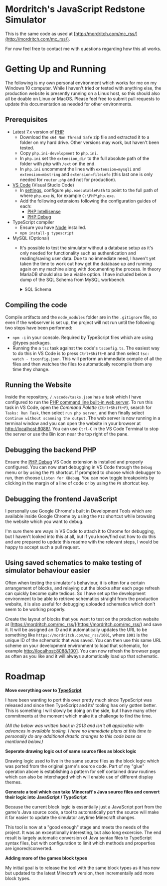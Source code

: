 Mordritch's JavaScript Redstone Simulator
===

This is the same code as used at [http://mordritch.com/mc_rss/](http://mordritch.com/mc_rss/).

For now feel free to contact me with questions regarding how this all works.

Getting Up and Running
===

The following is my own personal environment which works for me on my Windows 10 computer. While I haven't tried or tested with anything else, the production website is presently running on a Linux host, so this should also all be doable on Linux or MacOS. Please feel free to submit pull requests to update this documentation as needed for other environments.

Prerequisites
---

- Latest 7.x version of [PHP](http://php.net/downloads.php)
    - Download the `x64 Non Thread Safe` zip file and extracted it to a folder on my hard drive. Other versions may work, but haven't been tested.
    - Copy `php.ini-development` to `php.ini`.
    - In `php.ini` set the `extension_dir` to the full absolute path of the folder with php with `/ext` on the end.
    - In `php.ini` uncomment the lines with `extension=mysqli` and `extension=mbstring` and `extension=fileinfo` (this last one is only needed for `router.php` and not for production).
- [VS Code](https://code.visualstudio.com/) (Visual Studio Code)
    - In [settings](https://code.visualstudio.com/docs/getstarted/settings), configure `php.executablePath` to point to the full path of where `php.exe` is, for example `C:\PHP\php.exe`.
    - Add the following extensions following the configuration guides of each:
        - [PHP Intellisense](https://marketplace.visualstudio.com/items?itemName=felixfbecker.php-intellisense)
        - [PHP Debug](https://marketplace.visualstudio.com/items?itemName=felixfbecker.php-debug)
- TypeScript compiler
    - Ensure you have [Node](https://nodejs.org/) installed.
    - `npm install-g typescript `
- MySQL (Optional)
    - It's possible to test the simulator without a database setup as it's only needed for functionality such as authentication and reading/saving user data. Due to no immediate need, I haven't yet taken the time to work out how get the database up and running again on my machine along with documenting the process. In theory MariaDB should also be a viable option. I have included below a dump of the SQL Schema from MySQL workbench.

        <details>
            <summary>SQL Schema</summary>

            ```sql
            -- MySQL Script generated by MySQL Workbench
            -- Sat Oct 27 11:34:36 2018
            -- Model: New Model    Version: 1.0
            -- MySQL Workbench Forward Engineering

            SET @OLD_UNIQUE_CHECKS=@@UNIQUE_CHECKS, UNIQUE_CHECKS=0;
            SET @OLD_FOREIGN_KEY_CHECKS=@@FOREIGN_KEY_CHECKS, FOREIGN_KEY_CHECKS=0;
            SET @OLD_SQL_MODE=@@SQL_MODE, SQL_MODE='TRADITIONAL,ALLOW_INVALID_DATES';

            -- -----------------------------------------------------
            -- Schema mydb
            -- -----------------------------------------------------
            -- -----------------------------------------------------
            -- Schema mc_rss
            -- -----------------------------------------------------

            -- -----------------------------------------------------
            -- Schema mc_rss
            -- -----------------------------------------------------
            CREATE SCHEMA IF NOT EXISTS `mc_rss` DEFAULT CHARACTER SET utf8 ;
            USE `mc_rss` ;

            -- -----------------------------------------------------
            -- Table `mc_rss`.`persistantsessions`
            -- -----------------------------------------------------
            CREATE TABLE IF NOT EXISTS `mc_rss`.`persistantsessions` (
            `id` INT(11) NOT NULL AUTO_INCREMENT,
            `userId` INT(11) NOT NULL,
            `cookieString` VARCHAR(64) NOT NULL,
            `lastIp` VARCHAR(45) NOT NULL,
            `lastLogin` DATETIME NOT NULL,
            PRIMARY KEY (`id`))
            ENGINE = InnoDB
            AUTO_INCREMENT = 7803
            DEFAULT CHARACTER SET = latin1;


            -- -----------------------------------------------------
            -- Table `mc_rss`.`schematics`
            -- -----------------------------------------------------
            CREATE TABLE IF NOT EXISTS `mc_rss`.`schematics` (
            `id` INT(11) NOT NULL AUTO_INCREMENT,
            `userId` INT(11) NULL DEFAULT NULL,
            `derivedFromId` INT(11) NULL DEFAULT NULL,
            `authorName` VARCHAR(32) CHARACTER SET 'utf8' COLLATE 'utf8_unicode_ci' NULL DEFAULT NULL,
            `email` VARCHAR(128) CHARACTER SET 'latin1' NULL DEFAULT NULL,
            `password` VARCHAR(60) CHARACTER SET 'utf8' COLLATE 'utf8_unicode_ci' NULL DEFAULT NULL,
            `passwordResetToken` VARCHAR(128) CHARACTER SET 'latin1' NULL DEFAULT NULL,
            `filename` VARCHAR(64) CHARACTER SET 'utf8' COLLATE 'utf8_unicode_ci' NOT NULL,
            `fileSize` BIGINT(20) NOT NULL,
            `title` VARCHAR(128) CHARACTER SET 'utf8' COLLATE 'utf8_unicode_ci' NOT NULL,
            `description` TEXT CHARACTER SET 'utf8' COLLATE 'utf8_unicode_ci' NULL DEFAULT NULL,
            `firstCreated` DATETIME NOT NULL,
            `lastModified` DATETIME NOT NULL,
            `dataBlob` MEDIUMBLOB NOT NULL,
            PRIMARY KEY (`id`))
            ENGINE = InnoDB
            AUTO_INCREMENT = 6931
            DEFAULT CHARACTER SET = utf8
            COLLATE = utf8_unicode_ci;


            -- -----------------------------------------------------
            -- Table `mc_rss`.`schematics_tempholder`
            -- -----------------------------------------------------
            CREATE TABLE IF NOT EXISTS `mc_rss`.`schematics_tempholder` (
            `id` INT(11) NOT NULL AUTO_INCREMENT,
            `timestamp` DATETIME NOT NULL,
            `data` MEDIUMBLOB NOT NULL,
            `fileName` VARCHAR(256) NULL DEFAULT NULL,
            PRIMARY KEY (`id`))
            ENGINE = InnoDB
            AUTO_INCREMENT = 5
            DEFAULT CHARACTER SET = latin1;


            -- -----------------------------------------------------
            -- Table `mc_rss`.`users`
            -- -----------------------------------------------------
            CREATE TABLE IF NOT EXISTS `mc_rss`.`users` (
            `id` INT(11) NOT NULL AUTO_INCREMENT,
            `emailAddress` VARCHAR(45) CHARACTER SET 'latin1' NOT NULL,
            `displayName` VARCHAR(45) CHARACTER SET 'utf8' COLLATE 'utf8_unicode_ci' NOT NULL,
            `passwordHash` VARCHAR(60) CHARACTER SET 'latin1' NULL DEFAULT NULL,
            `passwordResetToken` VARCHAR(60) CHARACTER SET 'latin1' NULL DEFAULT NULL,
            `emailVerified` TINYINT(1) NOT NULL DEFAULT '0',
            `lastLogin` DATETIME NULL DEFAULT NULL,
            `loginCount` INT(11) NULL DEFAULT '0',
            `optionsBlob` BLOB NULL DEFAULT NULL,
            `bindingsBlob` BLOB NULL DEFAULT NULL,
            `userSettingsBlob` BLOB NULL DEFAULT NULL,
            PRIMARY KEY (`id`))
            ENGINE = InnoDB
            AUTO_INCREMENT = 2581
            DEFAULT CHARACTER SET = utf8
            COLLATE = utf8_unicode_ci;


            SET SQL_MODE=@OLD_SQL_MODE;
            SET FOREIGN_KEY_CHECKS=@OLD_FOREIGN_KEY_CHECKS;
            SET UNIQUE_CHECKS=@OLD_UNIQUE_CHECKS;
            ```
        </details>

Compiling the code
---

Compile artifacts and the `node_modules` folder are in the `.gitignore` file, so even if the webserver is set up, the project will not run until the following two steps have been performed:

- `npm -i` in your console. Required by TypeScript files which are using @types packages.
- Running the a `tsc` task against the code's `tsconfig.ts`. The easiest way to do this in VS Code is to press `Ctrl+Shift+B` and then select `tsc: watch - tsconfig.json`. This will perform an immediate compile of all the files and then watches the files to automatically recompile them any time they change.

Running the Website
---

Inside the repository, `/.vscode/tasks.json` has a task which I have configured to run the [PHP command line built-in web server](http://php.net/manual/en/features.commandline.webserver.php). To run this task in VS Code, open the _Command Palette_ (`Ctrl+Shift+P`), search for `Tasks: Run Task`, then select `run php server`, and then finally select `Continue without scanning the output`. The web server is now running in a terminal window and you can open the website in your browser at [http://localhost:8088/](http://localhost:8088/). You can use `Ctrl-C` in the VS Code Terminal to stop the server or use the Bin icon near the top right of the pane.

Debugging the backend PHP
---

Ensure the [PHP Debug](https://marketplace.visualstudio.com/items?itemName=felixfbecker.php-debug) VS Code extension is installed and properly configured. You can now start debugging in VS Code through the `Debug` menu or by using the `F5` shortcut. If prompted to choose which debugger to run, then choose `Listen for XDebug`. You can now toggle breakpoints by clicking in the margin of a line of code or by using the `F9` shortcut key.

Debugging the frontend JavaScript
---

I personally use Google Chrome's built in Development Tools which are available inside Google Chrome by using the `F12` shortcut while browsing the website which you want to debug.

I'm sure there are ways in VS Code to attach it to Chrome for debugging, but I haven't looked into this at all, but if you know/find out how to do this and are prepared to update this readme with the relevant steps, I would be happy to accept such a pull request.

Using saved schematics to make testing of simulator behaviour easier
---

Often when testing the simulator's behaviour, it is often for a certain arrangement of blocks, and relaying out the blocks after each page refresh can quickly become quite tedious. So I have set up the development environment to be able to retrieve schematics straight from the production website, it is also useful for debugging uploaded schematics which don't seem to be working properly.

Create the layout of blocks that you want to test on the production website at [https://mordritch.com/mc_rss/](https://mordritch.com/mc_rss/) and save it. It will be assigned an ID and it automatically updates the URL to be something like `https://mordritch.com/mc_rss/1001`, where `1001` is the unique ID of the schematic that was saved. You can then use this same URL scheme on your development environment to load that schematic, for example [http://localhost:8088/1001](http://localhost:8088/1001). You can now refresh the browser page as often as you like and it will always automatically load up that schematic.

Roadmap
===

**Move everything over to [TypeScript](http://www.typescriptlang.org/)**

I have been wanting to port this over pretty much since TypeScript was released and since then TypeScript and its' tooling has only gotten better. This is something I will slowly be doing on the side, but I have many other commitments at the moment which make it a challenge to find the time.

_(All the below was written back in 2013 and isn't all applicable with advances in available tooling. I have no immediate plans at this time to personally do any additional drastic changes to this code base as mentioned below.)_

**Seperate drawing logic out of same source files as block logic**

Drawing logic used to live in the same source files as the block logic which was ported from the original game's source code. Part of my "glue" operation above is establishing a pattern for self contained draw routines which can also be interchaged which will enable use of different display themes.

**Generate a tool which can take Minecraft's Java source files and convert their logic into JavaScript / TypeScript**

Because the current block logic is essentially just a JavaScript port from the game's Java source code, a tool to automatically port the source will make it far easier to update the simulator anytime Minecraft changes.

This tool is now at a "good enough" stage and meets the needs of the project. It was an exceptionally interesting, but also long excercise. The end result is largely automatic conversion of Java syntax files to TypeScript syntax files, but with configuration to limit which methods and properties are ignored/converted.

**Adding more of the games block types**

My initial goal is to release the tool with the same block types as it has now but updated to the latest Minecraft version, then incrementally add more block types.
